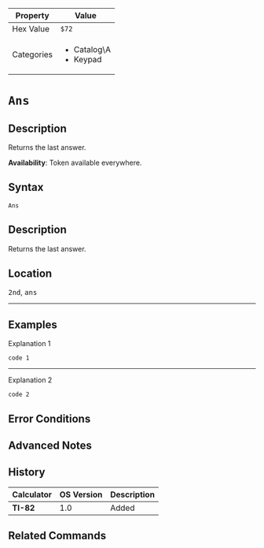 | Property      | Value |
|---------------|-------|
| Hex Value     | `$72`|
| Categories    | <ul><li>Catalog\A</li><li>Keypad</li></ul> |

# `Ans`

## Description
Returns the last answer.


<b>Availability</b>: Token available everywhere.

## Syntax
`Ans`

## Description
Returns the last answer.

## Location
<kbd>2nd</kbd>, <kbd>ans</kbd>
<hr>

## Examples

Explanation 1
```ti-basic
code 1
```
---
Explanation 2
```ti-basic
code 2
```

## Error Conditions


## Advanced Notes


## History
| Calculator | OS Version | Description |
|------------|------------|-------------|
| <b>TI-82</b> | 1.0 | Added

## Related Commands

    